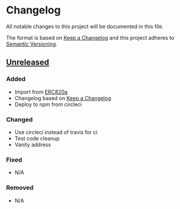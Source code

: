 <!-- This Source Code Form is subject to the terms of the Mozilla Public
     License, v. 2.0. If a copy of the MPL was not distributed with this
     file, You can obtain one at http://mozilla.org/MPL/2.0/. -->
# Changelog
All notable changes to this project will be documented in this file.

The format is based on [Keep a Changelog][keep a changelog]
and this project adheres to [Semantic Versioning][semver].

## [Unreleased][unreleased]

### Added
- Import from [ERC820a][erc820a]
- Changelog based on [Keep a Changelog][keep a changelog]
- Deploy to npm from circleci

### Changed
- Use circleci instead of travis for ci
- Test code cleanup
- Vanity address

### Fixed
- N/A

### Removed
- N/A

[unreleased]: https://github.com/0xjac/ERC1820/compare/3cf651829dd09e134c7c2b93480e58df2b31000d..HEAD
[erc820a]: https://github.com/jbaylina/ERC820a
[keep a changelog]: https://keepachangelog.com/en/1.0.0/
[semver]: https://semver.org/spec/v2.0.0.html
[readme]: README.md
